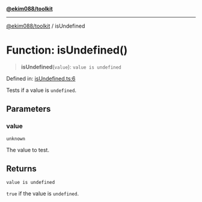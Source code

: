 [**@ekim088/toolkit**](../README.md)

---

[@ekim088/toolkit](../README.md) / isUndefined

# Function: isUndefined()

> **isUndefined**(`value`): `value is undefined`

Defined in: [isUndefined.ts:6](https://github.com/ekim088/toolkit/blob/main/src/isUndefined.ts#L6)

Tests if a value is `undefined`.

## Parameters

### value

`unknown`

The value to test.

## Returns

`value is undefined`

`true` if the value is `undefined`.
